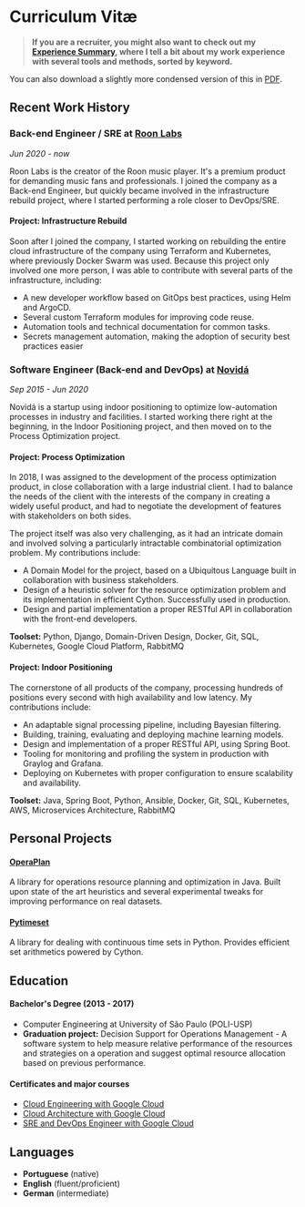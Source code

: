 # Curriculum Vitæ

> **If you are a recruiter, you might also want to check out my [Experience Summary](/summary),
> where I tell a bit about my work experience with several tools and methods, sorted by keyword.**

You can also download a slightly more condensed version of this in [PDF](/pdf/cv.pdf).

## <i class="fa fa-briefcase"></i> Recent Work History

### Back-end Engineer / SRE at [Roon Labs](https://roonlabs.com/)

*Jun 2020 - now*

Roon Labs is the creator of the Roon music player. It's a premium product for demanding
music fans and professionals. I joined the company as a Back-end Engineer, but quickly 
became involved in the infrastructure rebuild project, where I started performing a role
closer to DevOps/SRE.

#### Project: Infrastructure Rebuild

Soon after I joined the company, I started working on rebuilding the entire cloud
infrastructure of the company using Terraform and Kubernetes, where previously 
Docker Swarm was used. Because this project only involved one more person, I was
able to contribute with several parts of the infrastructure, including:

- A new developer workflow based on GitOps best practices, using Helm and ArgoCD.
- Several custom Terraform modules for improving code reuse.
- Automation tools and technical documentation for common tasks.
- Secrets management automation, making the adoption of security best practices easier

### Software Engineer (Back-end and DevOps) at [Novidá](https://novida.com)

*Sep 2015 - Jun 2020*

Novidá is a startup using indoor positioning to optimize low-automation processes
in industry and facilities. I started working there right at the beginning, in
the Indoor Positioning project, and then moved on to the Process Optimization project.

#### Project: Process Optimization

In 2018, I was assigned to the development of the process optimization product,
in close collaboration with a large industrial client. I had to balance the needs of
the client with the interests of the company in creating a widely useful product,
and had to negotiate the development of features with stakeholders on both sides.

The project itself was also very challenging, as it had an intricate domain and
involved solving a particularly intractable combinatorial optimization problem.
My contributions include:

- A Domain Model for the project, based on a Ubiquitous Language built in
  collaboration with business stakeholders.
- Design of a heuristic solver for the resource optimization problem and its
  implementation in efficient Cython. Successfully used in production.
- Design and partial implementation a proper RESTful API in collaboration with
  the front-end developers.

**Toolset:** Python, Django, Domain-Driven Design, Docker, Git, SQL,
Kubernetes, Google Cloud Platform, RabbitMQ

#### Project: Indoor Positioning

The cornerstone of all products of the company, processing hundreds of positions
every second with high availability and low latency. My contributions include:

- An adaptable signal processing pipeline, including Bayesian filtering.
- Building, training, evaluating and deploying machine learning models.
- Design and implementation of a proper RESTful API, using Spring Boot.
- Tooling for monitoring and profiling the system in production with Graylog and Grafana.
- Deploying on Kubernetes with proper configuration to ensure scalability and availability.

**Toolset:** Java, Spring Boot, Python, Ansible, Docker, Git, SQL,
Kubernetes, AWS, Microservices Architecture, RabbitMQ

## <i class="fa fa-plus-square"></i> Personal Projects

#### <a href="https://github.com/GFlorio/operaplan" target="_blank" rel="noreferrer"><i class="fab fa-github"></i> OperaPlan</a>

A library for operations resource planning and optimization in Java. Built upon
state of the art heuristics and several experimental tweaks for improving
performance on real datasets.

#### <a href="https://github.com/GFlorio/pytimeset" target="_blank" rel="noreferrer"><i class="fab fa-github"></i> Pytimeset</a>

A library for dealing with continuous time sets in Python. Provides efficient
set arithmetics powered by Cython.

## <i class="fa fa-graduation-cap"></i> Education

#### Bachelor's Degree (2013 - 2017)

- Computer Engineering at University of São Paulo (POLI-USP)
- **Graduation project:** Decision Support for Operations Management - A software
system to help measure relative performance of the resources and strategies on
a operation and suggest optimal resource allocation based on previous
performance.

#### Certificates and major courses

- [Cloud Engineering with Google Cloud](https://www.coursera.org/account/accomplishments/specialization/certificate/FRE8HBFC9SVS)
- [Cloud Architecture with Google Cloud](https://www.coursera.org/account/accomplishments/specialization/certificate/4Q3TPM5MXBW5)
- [SRE and DevOps Engineer with Google Cloud](https://www.coursera.org/account/accomplishments/specialization/certificate/FRE8HBFC9SVS)

## <i class="fa fa-globe"></i> Languages

- **Portuguese** (native)
- **English** (fluent/proficient)
- **German** (intermediate)
